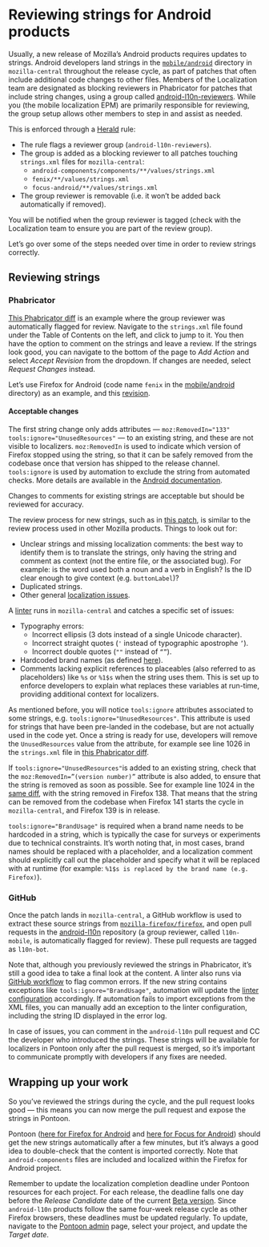 # Reviewing strings for Android products

Usually, a new release of Mozilla’s Android products requires updates to strings. Android developers land strings in the [`mobile/android`](https://hg.mozilla.org/mozilla-central/file/tip/mobile/android) directory in `mozilla-central` throughout the release cycle, as part of patches that often include additional code changes to other files. Members of the Localization team are designated as blocking reviewers in Phabricator for patches that include string changes, using a group called [android-l10n-reviewers](https://phabricator.services.mozilla.com/tag/android-l10n-reviewers/). While you (the mobile localization EPM) are primarily responsible for reviewing, the group setup allows other members to step in and assist as needed.

This is enforced through a [Herald](https://phabricator.services.mozilla.com/H478) rule:

* The rule flags a reviewer group (`android-l10n-reviewers`).
* The group is added as a blocking reviewer to all patches touching `strings.xml` files for `mozilla-central`:
  * `android-components/components/**/values/strings.xml`
  * `fenix/**/values/strings.xml`
  * `focus-android/**/values/strings.xml`
* The group reviewer is removable (i.e. it won’t be added back automatically if removed).

You will be notified when the group reviewer is tagged (check with the Localization team to ensure you are part of the review group).

Let’s go over some of the steps needed over time in order to review strings correctly.

## Reviewing strings

### Phabricator

[This Phabricator diff](https://phabricator.services.mozilla.com/D239505) is an example where the group reviewer was automatically flagged for review. Navigate to the `strings.xml` file found under the Table of Contents on the left, and click to jump to it. You then have the option to comment on the strings and leave a review. If the strings look good, you can navigate to the bottom of the page to *Add Action* and select *Accept Revision* from the dropdown. If changes are needed, select *Request Changes* instead.

Let’s use Firefox for Android (code name `fenix` in the [mobile/android](https://hg.mozilla.org/mozilla-central/file/tip/mobile/android) directory) as an example, and this [revision](https://phabricator.services.mozilla.com/D225047).

#### Acceptable changes

The first string change only adds attributes — `moz:RemovedIn="133" tools:ignore="UnusedResources"` — to an existing string, and these are not visible to localizers. `moz:RemovedIn` is used to indicate which version of Firefox stopped using the string, so that it can be safely removed from the codebase once that version has shipped to the release channel. `tools:ignore` is used by automation to exclude the string from automated checks. More details are available in the [Android documentation](https://firefox-source-docs.mozilla.org/mobile/android/fenix/Working-with-Strings.html).

Changes to comments for existing strings are acceptable but should be reviewed for accuracy.

The review process for new strings, such as in [this patch](https://phabricator.services.mozilla.com/D240634), is similar to the review process used in other Mozilla products. Things to look out for:

* Unclear strings and missing localization comments: the best way to identify them is to translate the strings, only having the string and comment as context (not the entire file, or the associated bug). For example: is the word used both a noun and a verb in English? Is the ID clear enough to give context (e.g. `buttonLabel`)?
* Duplicated strings.
* Other general [localization issues](https://mozilla-l10n.github.io/documentation/localization/dev_best_practices.html).

A [linter](https://searchfox.org/mozilla-central/source/mobile/android/android-components/components/tooling/lint/src/main/java/mozilla/components/tooling/lint/StringLintXmlDetector.kt) runs in `mozilla-central` and catches a specific set of issues:

* Typography errors:
  * Incorrect ellipsis (3 dots instead of a single Unicode character).
  * Incorrect straight quotes (`'` instead of typographic apostrophe `’`).
  * Incorrect double quotes (`""` instead of `“”`).
* Hardcoded brand names (as defined [here](https://searchfox.org/mozilla-central/source/mobile/android/android-components/components/tooling/lint/src/main/java/mozilla/components/tooling/lint/StringLintXmlDetector.kt#106-111)).
* Comments lacking explicit references to placeables (also referred to as placeholders) like `%s` or `%1$s` when the string uses them. This is set up to enforce developers to explain what replaces these variables at run-time, providing additional context for localizers.

As mentioned before, you will notice `tools:ignore` attributes associated to some strings, e.g. `tools:ignore="UnusedResources"`. This attribute is used for strings that have been pre-landed in the codebase, but are not actually used in the code yet. Once a string is ready for use, developers will remove the `UnusedResources` value from the attribute, for example see line 1026 in the `strings.xml` file in [this Phabricator diff](https://phabricator.services.mozilla.com/D240991).

If `tools:ignore="UnusedResources"`is added to an existing string, check that the `moz:RemovedIn=”(version number)”` attribute is also added, to ensure that the string is removed as soon as possible. See for example line 1024 in the [same diff](https://phabricator.services.mozilla.com/D240991), with the string removed in Firefox 138. That means that the string can be removed from the codebase when Firefox 141 starts the cycle in `mozilla-central`, and Firefox 139 is in release.

`tools:ignore="BrandUsage"` is required when a brand name needs to be hardcoded in a string, which is typically the case for surveys or experiments due to technical constraints. It’s worth noting that, in most cases, brand names should be replaced with a placeholder, and a localization comment should explicitly call out the placeholder and specify what it will be replaced with at runtime (for example: `%1$s is replaced by the brand name (e.g. Firefox)`).

### GitHub

Once the patch lands in `mozilla-central`, a GitHub workflow is used to extract these source strings from [`mozilla-firefox/firefox`](https://github.com/mozilla-firefox/firefox), and open pull requests in the [android-l10n](https://github.com/mozilla-l10n/android-l10n) repository (a group reviewer, called `l10n-mobile`, is automatically flagged for review). These pull requests are tagged as `l10n-bot`.

Note that, although you previously reviewed the strings in Phabricator, it’s still a good idea to take a final look at the content. A linter also runs via [GitHub workflow](https://github.com/mozilla-l10n/android-l10n/blob/main/.github/workflows/reference_linter.yaml) to flag common errors. If the new string contains exceptions like `tools:ignore="BrandUsage"`, automation will update the [linter configuration](https://github.com/mozilla-l10n/android-l10n/blob/main/.github/scripts/linter_config.json) accordingly. If automation fails to import exceptions from the XML files, you can manually add an exception to the linter configuration, including the string ID displayed in the error log.

In case of issues, you can comment in the `android-l10n` pull request and CC the developer who introduced the strings. These strings will be available for localizers in Pontoon only after the pull request is merged, so it’s important to communicate promptly with developers if any fixes are needed.

## Wrapping up your work

So you’ve reviewed the strings during the cycle, and the pull request looks good — this means you can now merge the pull request and expose the strings in Pontoon.

Pontoon ([here for Firefox for Android](https://pontoon.mozilla.org/projects/firefox-for-android/) and [here for Focus for Android](https://pontoon.mozilla.org/projects/focus-for-android/)) should get the new strings automatically after a few minutes, but it’s always a good idea to double-check that the content is imported correctly. Note that `android-components` files are included and localized within the Firefox for Android project.

Remember to update the localization completion deadline under Pontoon resources for each project. For each release, the deadline falls one day before the *Release Candidate* date of the current [Beta version](https://whattrainisitnow.com/release/?version=beta). Since `android-l10n` products follow the same four-week release cycle as other Firefox browsers, these deadlines must be updated regularly. To update, navigate to the [Pontoon admin](https://pontoon.mozilla.org/admin/) page, select your project, and update the *Target date*.
